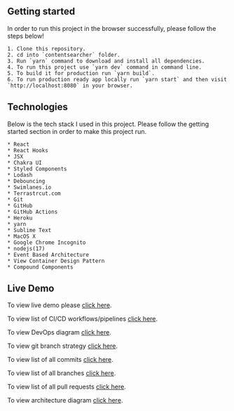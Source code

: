 ## Getting started
In order to run this project in the browser successfully, please follow the steps below!

    1. Clone this repository.
    2. cd into `contentsearcher` folder.
    3. Run `yarn` command to download and install all dependencies.
    4. To run this project use `yarn dev` command in command line.
    5. To build it for production run `yarn build`.
    6. To run production ready app locally run `yarn start` and then visit `http://localhost:8080` in your browser.

## Technologies
Below is the tech stack I used in this project. Please follow the getting started section in order to make this project run.

```
* React
* React Hooks
* JSX
* Chakra UI
* Styled Components
* Lodash
* Debouncing
* Swimlanes.io
* Terrastrcut.com
* Git
* GitHub
* GitHub Actions
* Heroku
* yarn
* Sublime Text
* MacOS X
* Google Chrome Incognito
* nodejs(17)
* Event Based Architecture
* View Container Design Pattern
* Compound Components
```

## Live Demo
To view live demo please [click here](https://contentsearcher.herokuapp.com/).

To view list of CI/CD workflows/pipelines [click here](https://github.com/zafar-saleem/ContentSearcher/actions).

To view DevOps diagram [click here](https://app.terrastruct.com/diagrams/848258712).

To view git branch strategy [click here](https://swimlanes.io/u/VYAI2mafj).

To view list of all commits [click here](https://github.com/zafar-saleem/ContentSearcher/commits/master).

To view list of all branches [click here](https://github.com/zafar-saleem/ContentSearcher/branches/all).

To view list of all pull requests [click here](https://github.com/zafar-saleem/ContentSearcher/pulls?q=is%3Apr+is%3Aclosed).

To view architecture diagram [click here](https://app.terrastruct.com/diagrams/1765041511).
